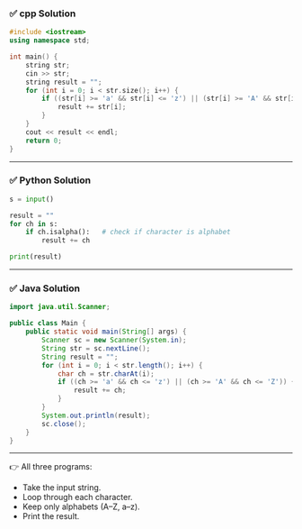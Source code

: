 ### ✅ cpp Solution

```cpp
#include <iostream>
using namespace std;

int main() {
    string str;
    cin >> str;
    string result = "";
    for (int i = 0; i < str.size(); i++) {
        if ((str[i] >= 'a' && str[i] <= 'z') || (str[i] >= 'A' && str[i] <= 'Z')) {
            result += str[i];
        }
    }
    cout << result << endl;
    return 0;
}

```

---

### ✅ Python Solution

```python
s = input()

result = ""
for ch in s:
    if ch.isalpha():   # check if character is alphabet
        result += ch

print(result)

```

---

### ✅ Java Solution

```java
import java.util.Scanner;

public class Main {
    public static void main(String[] args) {
        Scanner sc = new Scanner(System.in);
        String str = sc.nextLine();
        String result = "";
        for (int i = 0; i < str.length(); i++) {
            char ch = str.charAt(i);
            if ((ch >= 'a' && ch <= 'z') || (ch >= 'A' && ch <= 'Z')) {
                result += ch;
            }
        }
        System.out.println(result);
        sc.close();
    }
}

```

---

👉 All three programs:

- Take the input string.
- Loop through each character.
- Keep only alphabets (A–Z, a–z).
- Print the result.